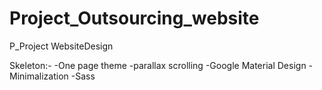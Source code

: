 # Project_Outsourcing_website
P_Project WebsiteDesign

Skeleton:-
-One page theme
-parallax scrolling
-Google Material Design
-Minimalization
-Sass


